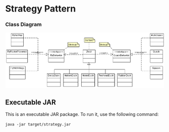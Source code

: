 Strategy Pattern
======
### Class Diagram
![diagram][strategy-diagram]

## Executable JAR
This is an executable JAR package. To run it, use the following command:

`java -jar target/strategy.jar`

<!--images reference-->
[strategy-diagram]: ./StrategyClassDiagram.png "Strategy Pattern UML Class Diagram"